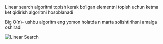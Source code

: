 Linear search algoritmi topish kerak bo'lgan elementni topish uchun ketma ket qidirish algoritmi hosoblanadi

Big O(n)- ushbu algoritm eng yomon holatda n marta solishtirihsni amalga oshiradi 

![Linear Search](https://www.tutorialspoint.com/data_structures_algorithms/images/linear_search.gif)
